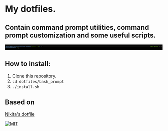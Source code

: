 # My dotfiles. 

## Contain command prompt utilities, command prompt customization and some useful scripts.
![Bash prompt screenshot](screenshot.png)

## How to install:
1. Clone this repository.
2. `cd dotfiles/bash_prompt`
3. `./install.sh`

## Based on
[Nikita's dotfile](https://github.com/nikitavoloboev/dotfiles)


[![MIT](https://img.shields.io/badge/license-MIT-0a0a0a.svg?style=flat&colorA=0a0a0a)](LICENSE)

